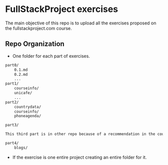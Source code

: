 # FullStackProject exercises 

The main objective of this repo is to upload all the exercises proposed on the fullstackproject.com course.

## Repo Organization

- One folder for each part of exercises.

```bash
part0/
    0.1.md
    0.2.md
    ...
part1/
    courseinfo/
    unicafe/
    ...
part2/
    countrydata/
    courseinfo/
    phoneagenda/

part3/

This third part is in other repo because of a recommendation in the course: https://github.com/AlejandroArcoPu/fullstackopen_part3

part4/
    blogs/

```
- If the exercise is one entire project creating an entire folder for it.